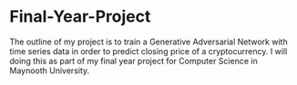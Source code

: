 # Final-Year-Project
The outline of my project is to train a Generative Adversarial Network with time series data in order to predict closing price of a cryptocurrency. I will doing this as part of my final year project for Computer Science in Maynooth University. 
